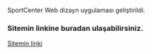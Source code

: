 
SportCenter Web dizayn uygulaması geliştirildi.

### Sitemin linkine buradan ulaşabilirsiniz. ###

[Sitemin linki](https://celadon-stardust-fcb322.netlify.app/)
